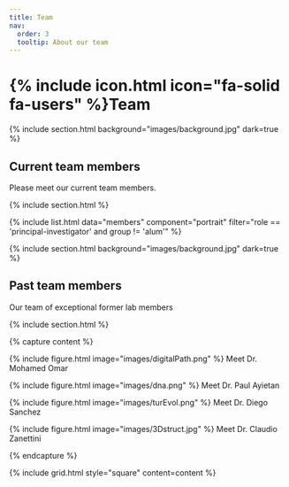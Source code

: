 ```yaml
---
title: Team
nav:
  order: 3
  tooltip: About our team
---
```


# {% include icon.html icon="fa-solid fa-users" %}Team

{% include section.html background="images/background.jpg" dark=true %}

## Current team members 

Please meet our current team members.

{% include section.html %}

{% include list.html data="members" component="portrait" filter="role == 'principal-investigator' and group != 'alum'" %}

<!--- 
{% include list.html data="members" component="portrait" filter="role == 'principal-investigator' and group != 'alum'" %}
--->
<!---
{% include list.html data="members" component="portrait" filter="role != 'principal-investigator' and group == 'alum'" %} 
--->


{% include section.html background="images/background.jpg" dark=true %}

## Past team members 

Our team of exceptional former lab members

{% include section.html %}

{% capture content %}

{% include figure.html image="images/digitalPath.png" %}
Meet Dr. Mohamed Omar

{% include figure.html image="images/dna.png" %}
Meet Dr. Paul Ayietan

{% include figure.html image="images/turEvol.png" %}
Meet Dr. Diego Sanchez

{% include figure.html image="images/3Dstruct.jpg" %}
Meet Dr. Claudio Zanettini

{% endcapture %}

{% include grid.html style="square" content=content %}


